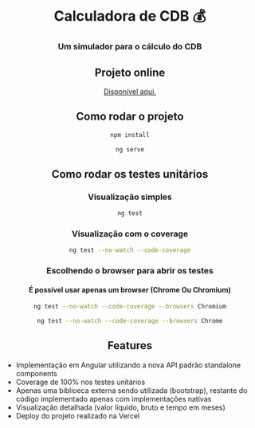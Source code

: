 <div align="center">

# Calculadora de CDB 💰

### Um simulador para o cálculo do CDB

## Projeto online

<a href="https://calculo-cdb.vercel.app/">Disponível aqui. <a/>

## Como rodar o projeto

```bash
npm install
```

```bash
ng serve
```

## Como rodar os testes unitários

### Visualização simples

```bash
ng test
```

### Visualização com o coverage

```bash
ng test --no-watch --code-coverage
```

### Escolhendo o browser para abrir os testes

#### É possível usar apenas um browser (Chrome Ou Chromium)

```bash
ng test --no-watch --code-coverage --browsers Chromium
```

```bash
ng test --no-watch --code-coverage --browsers Chrome
```

## Features

<div align="left">

- Implementação em Angular utilizando a nova API padrão standalone components
- Coverage de 100% nos testes unitários
- Apenas uma biblioeca externa sendo utilizada (bootstrap), restante do código implementado apenas com implementações nativas
- Visualização detalhada (valor líquido, bruto e tempo em meses)
- Deploy do projeto realizado na Vercel

</div>
